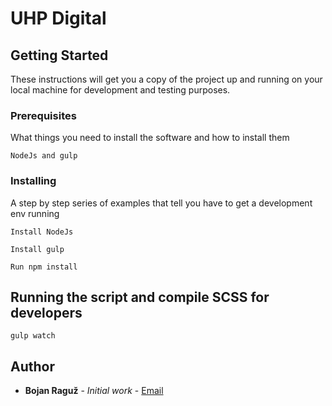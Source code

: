 # UHP Digital

## Getting Started

These instructions will get you a copy of the project up and running on your local machine for development and testing purposes. 


### Prerequisites

What things you need to install the software and how to install them

```
NodeJs and gulp
```

### Installing

A step by step series of examples that tell you have to get a development env running

```
Install NodeJs
```

```
Install gulp
```

```
Run npm install
```


## Running the script and compile SCSS for developers

```
gulp watch
```


## Author

* **Bojan Raguž** - *Initial work* - [Email](bojanraguz1992@gmail.com)

